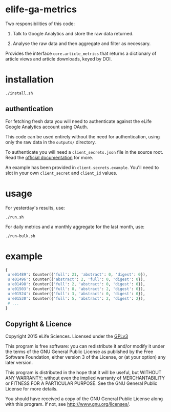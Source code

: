 # elife-ga-metrics

Two responsibilities of this code:

1. Talk to Google Analytics and store the raw data returned.

2. Analyse the raw data and then aggregate and filter as necessary.

Provides the interface `core.article_metrics` that returns a dictionary of 
article views and article downloads, keyed by DOI.

# installation

    ./install.sh

## authentication

For fetching fresh data you will need to authenticate against the eLife 
Google Analytics account using OAuth.

This code can be used entirely without the need for authentication, using only 
the raw data in the `outputs/` directory.

To authenticate you will need a `client_secrets.json` file in the source root. 
Read the [official documentation](https://developers.google.com/api-client-library/python/guide/aaa_client_secrets) for more.

An example has been provided in `client.secrets.example`. You'll need to slot in
your own `client_secret` and `client_id` values.
    
# usage

For yesterday's results, use:

    ./run.sh

For daily metrics and a monthly aggregate for the last month, use:

    ./run-bulk.sh

# example

```python
{
 u'e01489': Counter({'full': 21, 'abstract': 0, 'digest': 0}),
 u'e01496': Counter({'abstract': 2, 'full': 0, 'digest': 0}),
 u'e01498': Counter({'full': 2, 'abstract': 0, 'digest': 0}),
 u'e01503': Counter({'full': 8, 'abstract': 2, 'digest': 0}),
 u'e01524': Counter({'full': 3, 'abstract': 0, 'digest': 0}),
 u'e01530': Counter({'full': 5, 'abstract': 2, 'digest': 2}),
 # ...
}
```

## Copyright & Licence

Copyright 2015 eLife Sciences. Licensed under the [GPLv3](LICENCE.txt)

This program is free software: you can redistribute it and/or modify
it under the terms of the GNU General Public License as published by
the Free Software Foundation, either version 3 of the License, or
(at your option) any later version.

This program is distributed in the hope that it will be useful,
but WITHOUT ANY WARRANTY; without even the implied warranty of
MERCHANTABILITY or FITNESS FOR A PARTICULAR PURPOSE.  See the
GNU General Public License for more details.

You should have received a copy of the GNU General Public License
along with this program.  If not, see <http://www.gnu.org/licenses/>.


